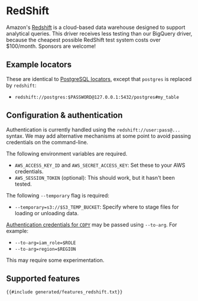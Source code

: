 # RedShift

Amazon's [Redshift](https://aws.amazon.com/redshift/) is a cloud-based data warehouse designed to support analytical queries. This driver receives less testing than our BigQuery driver, because the cheapest possible RedShift test system costs over $100/month. Sponsors are welcome!

## Example locators

These are identical to [PostgreSQL locators](./postgres.html#example-locators), except that `postgres` is replaced by `redshift`:

- `redshift://postgres:$PASSWORD@127.0.0.1:5432/postgres#my_table`

## Configuration & authentication

Authentication is currently handled using the `redshift://user:pass@...` syntax. We may add alternative mechanisms at some point to avoid passing credentials on the command-line.

The following environment variables are required.

- `AWS_ACCESS_KEY_ID` and `AWS_SECRET_ACCESS_KEY`: Set these to your AWS credentials.
- `AWS_SESSION_TOKEN` (optional): This should work, but it hasn't been tested.

The following `--temporary` flag is required:

- `--temporary=s3://$S3_TEMP_BUCKET`: Specify where to stage files for loading or unloading data.

[Authentication credentials for `COPY`][copyauth] may be passed using `--to-arg`. For example:

- `--to-arg=iam_role=$ROLE`
- `--to-arg=region=$REGION`

This may require some experimentation.

[copyauth]: https://docs.aws.amazon.com/redshift/latest/dg/loading-data-access-permissions.html

## Supported features

```txt
{{#include generated/features_redshift.txt}}
```
